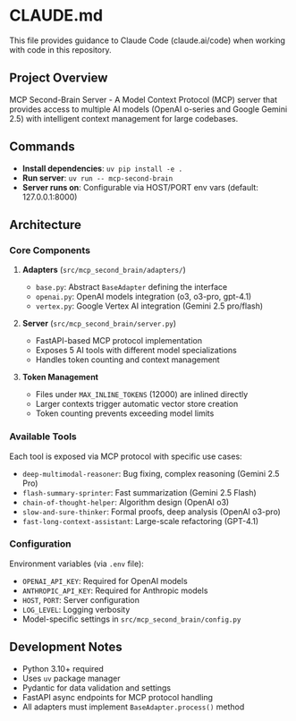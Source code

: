# CLAUDE.md

This file provides guidance to Claude Code (claude.ai/code) when working with code in this repository.

## Project Overview

MCP Second-Brain Server - A Model Context Protocol (MCP) server that provides access to multiple AI models (OpenAI o-series and Google Gemini 2.5) with intelligent context management for large codebases.

## Commands

- **Install dependencies**: `uv pip install -e .`
- **Run server**: `uv run -- mcp-second-brain`
- **Server runs on**: Configurable via HOST/PORT env vars (default: 127.0.0.1:8000)

## Architecture

### Core Components

1. **Adapters** (`src/mcp_second_brain/adapters/`)
   - `base.py`: Abstract `BaseAdapter` defining the interface
   - `openai.py`: OpenAI models integration (o3, o3-pro, gpt-4.1)
   - `vertex.py`: Google Vertex AI integration (Gemini 2.5 pro/flash)

2. **Server** (`src/mcp_second_brain/server.py`)
   - FastAPI-based MCP protocol implementation
   - Exposes 5 AI tools with different model specializations
   - Handles token counting and context management

3. **Token Management**
   - Files under `MAX_INLINE_TOKENS` (12000) are inlined directly
   - Larger contexts trigger automatic vector store creation
   - Token counting prevents exceeding model limits

### Available Tools

Each tool is exposed via MCP protocol with specific use cases:
- `deep-multimodal-reasoner`: Bug fixing, complex reasoning (Gemini 2.5 Pro)
- `flash-summary-sprinter`: Fast summarization (Gemini 2.5 Flash)
- `chain-of-thought-helper`: Algorithm design (OpenAI o3)
- `slow-and-sure-thinker`: Formal proofs, deep analysis (OpenAI o3-pro)
- `fast-long-context-assistant`: Large-scale refactoring (GPT-4.1)

### Configuration

Environment variables (via `.env` file):
- `OPENAI_API_KEY`: Required for OpenAI models
- `ANTHROPIC_API_KEY`: Required for Anthropic models
- `HOST`, `PORT`: Server configuration
- `LOG_LEVEL`: Logging verbosity
- Model-specific settings in `src/mcp_second_brain/config.py`

## Development Notes

- Python 3.10+ required
- Uses `uv` package manager
- Pydantic for data validation and settings
- FastAPI async endpoints for MCP protocol handling
- All adapters must implement `BaseAdapter.process()` method